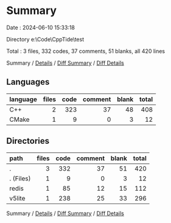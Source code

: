 # Summary

Date : 2024-06-10 15:33:18

Directory e:\\Code\\CppTide\\test

Total : 3 files,  332 codes, 37 comments, 51 blanks, all 420 lines

Summary / [Details](details.md) / [Diff Summary](diff.md) / [Diff Details](diff-details.md)

## Languages
| language | files | code | comment | blank | total |
| :--- | ---: | ---: | ---: | ---: | ---: |
| C++ | 2 | 323 | 37 | 48 | 408 |
| CMake | 1 | 9 | 0 | 3 | 12 |

## Directories
| path | files | code | comment | blank | total |
| :--- | ---: | ---: | ---: | ---: | ---: |
| . | 3 | 332 | 37 | 51 | 420 |
| . (Files) | 1 | 9 | 0 | 3 | 12 |
| redis | 1 | 85 | 12 | 15 | 112 |
| v5lite | 1 | 238 | 25 | 33 | 296 |

Summary / [Details](details.md) / [Diff Summary](diff.md) / [Diff Details](diff-details.md)